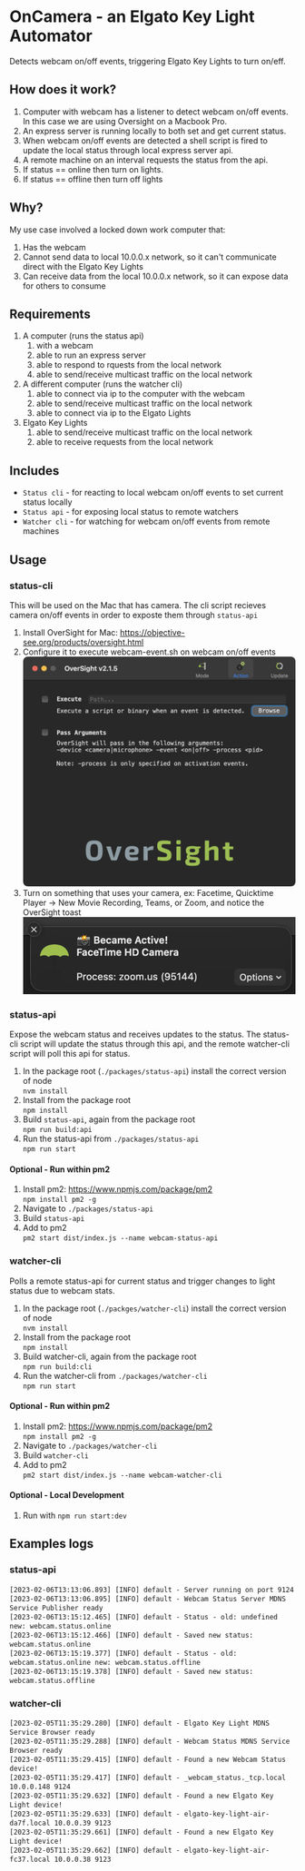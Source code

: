 # OnCamera - an Elgato Key Light Automator

Detects webcam on/off events, triggering Elgato Key Lights to turn on/eff.  


## How does it work?
1. Computer with webcam has a listener to detect webcam on/off events.  In this case we are using Oversight on a Macbook Pro.
1. An express server is running locally to both set and get current status.
1. When webcam on/off events are detected a shell script is fired to update the local status through local express server api.
1. A remote machine on an interval requests the status from the api. 
1. If status == online then turn on lights.
1. If status == offline then turn off lights


## Why?
My use case involved a locked down work computer that:
1. Has the webcam
1. Cannot send data to local 10.0.0.x network, so it can't communicate direct with the Elgato Key Lights
1. Can receive data from the local 10.0.0.x network, so it can expose data for others to consume


## Requirements
1. A computer (runs the status api)
    1. with a webcam
    1. able to run an express server
    1. able to respond to rquests from the local network
    1. able to send/receive multicast traffic on the local network
1. A different computer (runs the watcher cli)
    1. able to connect via ip to the computer with the webcam
    1. able to send/receive multicast traffic on the local network
    1. able to connect via ip to the Elgato Lights
1. Elgato Key Lights
    1. able to send/receive multicast traffic on the local network
    1. able to receive requests from the local network


## Includes
- `Status cli` - for reacting to local webcam on/off events to set current status locally
- `Status api` - for exposing local status to remote watchers
- `Watcher cli` - for watching for webcam on/off events from remote machines


## Usage

### status-cli
This will be used on the Mac that has camera.  The cli script recieves camera on/off events in order to exposte them through `status-api`
1. Install OverSight for Mac: https://objective-see.org/products/oversight.html
1. Configure it to execute webcam-event.sh on webcam on/off events
![Oversight Execute screenshot](./public/oversight-execute_config.png)
1. Turn on something that uses your camera, ex: Facetime, Quicktime Player -> New Movie Recording, Teams, or Zoom, and notice the OverSight toast
![Oversight Camera Toast](./public/oversight-camera_alert.png)


### status-api
Expose the webcam status and receives updates to the status.  The status-cli script will update the status through this api, and the remote watcher-cli script will poll this api for status.
1. In the package root (`./packages/status-api`) install the correct version of node<br>`nvm install`
1. Install from the package root<br>`npm install`
1. Build `status-api`, again from the package root<br>`npm run build:api`
1. Run the status-api from `./packages/status-api`<br>`npm run start`

#### Optional - Run within pm2
1. Install pm2: https://www.npmjs.com/package/pm2<br>`npm install pm2 -g`
1. Navigate to `./packages/status-api`
1. Build `status-api`
1. Add to pm2<br>`pm2 start dist/index.js --name webcam-status-api`



### watcher-cli
Polls a remote status-api for current status and trigger changes to light status due to webcam stats.
1. In the package root (`./packges/watcher-cli`) install the correct version of node<br>`nvm install`
1. Install from the package root<br>`npm install`
1. Build watcher-cli, again from the package root<br>`npm run build:cli`
1. Run the watcher-cli from `./packages/watcher-cli`<br>`npm run start`

#### Optional - Run within pm2
1. Install pm2: https://www.npmjs.com/package/pm2<br>`npm install pm2 -g`
1. Navigate to `./packages/watcher-cli`
1. Build `watcher-cli`
1. Add to pm2<br>`pm2 start dist/index.js --name webcam-watcher-cli`

#### Optional - Local Development
1. Run with `npm run start:dev`

## Examples logs

### status-api
```
[2023-02-06T13:13:06.893] [INFO] default - Server running on port 9124
[2023-02-06T13:13:06.895] [INFO] default - Webcam Status Server MDNS Service Publisher ready
[2023-02-06T13:15:12.465] [INFO] default - Status - old: undefined new: webcam.status.online
[2023-02-06T13:15:12.466] [INFO] default - Saved new status:  webcam.status.online
[2023-02-06T13:15:19.377] [INFO] default - Status - old: webcam.status.online new: webcam.status.offline
[2023-02-06T13:15:19.378] [INFO] default - Saved new status:  webcam.status.offline
```

### watcher-cli
```
[2023-02-05T11:35:29.280] [INFO] default - Elgato Key Light MDNS Service Browser ready
[2023-02-05T11:35:29.288] [INFO] default - Webcam Status MDNS Service Browser ready
[2023-02-05T11:35:29.415] [INFO] default - Found a new Webcam Status device!
[2023-02-05T11:35:29.417] [INFO] default - _webcam_status._tcp.local 10.0.0.148 9124
[2023-02-05T11:35:29.632] [INFO] default - Found a new Elgato Key Light device!
[2023-02-05T11:35:29.633] [INFO] default - elgato-key-light-air-da7f.local 10.0.0.39 9123
[2023-02-05T11:35:29.661] [INFO] default - Found a new Elgato Key Light device!
[2023-02-05T11:35:29.662] [INFO] default - elgato-key-light-air-fc37.local 10.0.0.38 9123
```